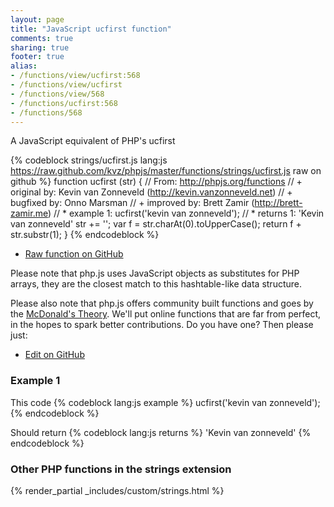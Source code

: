 ```yaml
---
layout: page
title: "JavaScript ucfirst function"
comments: true
sharing: true
footer: true
alias:
- /functions/view/ucfirst:568
- /functions/view/ucfirst
- /functions/view/568
- /functions/ucfirst:568
- /functions/568
---
```

<!-- Generated by Rakefile:build -->
A JavaScript equivalent of PHP's ucfirst

{% codeblock strings/ucfirst.js lang:js https://raw.github.com/kvz/phpjs/master/functions/strings/ucfirst.js raw on github %}
function ucfirst (str) {
  // From: http://phpjs.org/functions
  // +   original by: Kevin van Zonneveld (http://kevin.vanzonneveld.net)
  // +   bugfixed by: Onno Marsman
  // +   improved by: Brett Zamir (http://brett-zamir.me)
  // *     example 1: ucfirst('kevin van zonneveld');
  // *     returns 1: 'Kevin van zonneveld'
  str += '';
  var f = str.charAt(0).toUpperCase();
  return f + str.substr(1);
}
{% endcodeblock %}

 - [Raw function on GitHub](https://github.com/kvz/phpjs/blob/master/functions/strings/ucfirst.js)

Please note that php.js uses JavaScript objects as substitutes for PHP arrays, they are 
the closest match to this hashtable-like data structure. 

Please also note that php.js offers community built functions and goes by the 
[McDonald's Theory](https://medium.com/what-i-learned-building/9216e1c9da7d). We'll put online 
functions that are far from perfect, in the hopes to spark better contributions. 
Do you have one? Then please just: 

 - [Edit on GitHub](https://github.com/kvz/phpjs/edit/master/functions/strings/ucfirst.js)

### Example 1
This code
{% codeblock lang:js example %}
ucfirst('kevin van zonneveld');
{% endcodeblock %}

Should return
{% codeblock lang:js returns %}
'Kevin van zonneveld'
{% endcodeblock %}


### Other PHP functions in the strings extension
{% render_partial _includes/custom/strings.html %}
